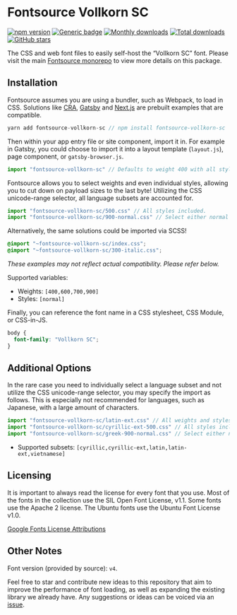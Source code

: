 # Fontsource Vollkorn SC

[![npm version](https://badge.fury.io/js/fontsource-vollkorn-sc.svg)](https://www.npmjs.com/package/fontsource-vollkorn-sc) [![Generic badge](https://img.shields.io/badge/fontsource-passing-brightgreen)](https://github.com/fontsource/fontsource) [![Monthly downloads](https://badgen.net/npm/dm/fontsource-vollkorn-sc)](https://github.com/fontsource/fontsource) [![Total downloads](https://badgen.net/npm/dt/fontsource-vollkorn-sc)](https://github.com/fontsource/fontsource) [![GitHub stars](https://img.shields.io/github/stars/DecliningLotus/fontsource.svg?style=social&label=Star)](https://github.com/fontsource/fontsource/stargazers)

The CSS and web font files to easily self-host the “Vollkorn SC” font. Please visit the main [Fontsource monorepo](https://github.com/fontsource/fontsource) to view more details on this package.

## Installation

Fontsource assumes you are using a bundler, such as Webpack, to load in CSS. Solutions like [CRA](https://create-react-app.dev/), [Gatsby](https://www.gatsbyjs.org/) and [Next.js](https://nextjs.org/) are prebuilt examples that are compatible.

```javascript
yarn add fontsource-vollkorn-sc // npm install fontsource-vollkorn-sc
```

Then within your app entry file or site component, import it in. For example in Gatsby, you could choose to import it into a layout template (`layout.js`), page component, or `gatsby-browser.js`.

```javascript
import "fontsource-vollkorn-sc" // Defaults to weight 400 with all styles included.
```

Fontsource allows you to select weights and even individual styles, allowing you to cut down on payload sizes to the last byte! Utilizing the CSS unicode-range selector, all language subsets are accounted for.

```javascript
import "fontsource-vollkorn-sc/500.css" // All styles included.
import "fontsource-vollkorn-sc/900-normal.css" // Select either normal or italic.
```

Alternatively, the same solutions could be imported via SCSS!

```scss
@import "~fontsource-vollkorn-sc/index.css";
@import "~fontsource-vollkorn-sc/300-italic.css";
```

_These examples may not reflect actual compatibility. Please refer below._

Supported variables:

- Weights: `[400,600,700,900]`
- Styles: `[normal]`

Finally, you can reference the font name in a CSS stylesheet, CSS Module, or CSS-in-JS.

```css
body {
  font-family: "Vollkorn SC";
}
```

## Additional Options

In the rare case you need to individually select a language subset and not utilize the CSS unicode-range selector, you may specify the import as follows. This is especially not recommended for languages, such as Japanese, with a large amount of characters.

```javascript
import "fontsource-vollkorn-sc/latin-ext.css" // All weights and styles included.
import "fontsource-vollkorn-sc/cyrillic-ext-500.css" // All styles included.
import "fontsource-vollkorn-sc/greek-900-normal.css" // Select either normal or italic.
```

- Supported subsets: `[cyrillic,cyrillic-ext,latin,latin-ext,vietnamese]`

## Licensing

It is important to always read the license for every font that you use.
Most of the fonts in the collection use the SIL Open Font License, v1.1. Some fonts use the Apache 2 license. The Ubuntu fonts use the Ubuntu Font License v1.0.

[Google Fonts License Attributions](https://fonts.google.com/attribution)

## Other Notes

Font version (provided by source): `v4`.

Feel free to star and contribute new ideas to this repository that aim to improve the performance of font loading, as well as expanding the existing library we already have. Any suggestions or ideas can be voiced via an [issue](https://github.com/fontsource/fontsource/issues).
